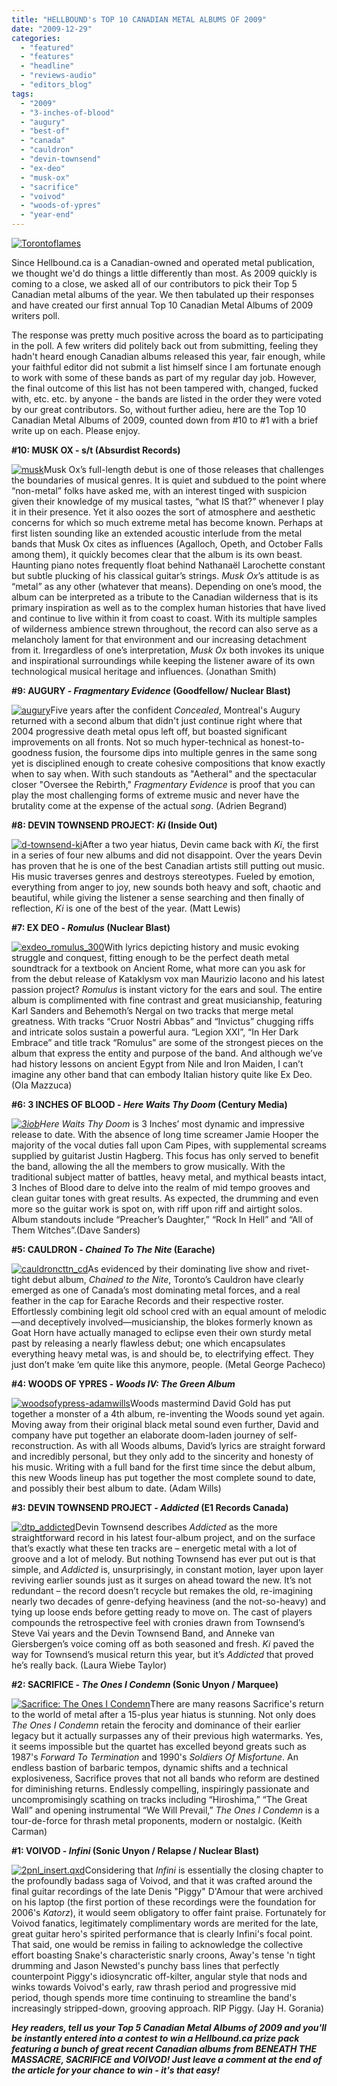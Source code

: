 ```yaml
---
title: "HELLBOUND's TOP 10 CANADIAN METAL ALBUMS OF 2009"
date: "2009-12-29"
categories: 
  - "featured"
  - "features"
  - "headline"
  - "reviews-audio"
  - "editors_blog"
tags: 
  - "2009"
  - "3-inches-of-blood"
  - "augury"
  - "best-of"
  - "canada"
  - "cauldron"
  - "devin-townsend"
  - "ex-deo"
  - "musk-ox"
  - "sacrifice"
  - "voivod"
  - "woods-of-ypres"
  - "year-end"
---
```


[![Torontoflames](http://www.hellbound.ca/wp-content/uploads/2009/12/Torontoflames.jpg "Torontoflames")](http://www.hellbound.ca/wp-content/uploads/2009/12/Torontoflames.jpg)

Since Hellbound.ca is a Canadian-owned and operated metal publication, we thought we'd do things a little differently than most. As 2009 quickly is coming to a close, we asked all of our contributors to pick their Top 5 Canadian metal albums of the year. We then tabulated up their responses and have created our first annual Top 10 Canadian Metal Albums of 2009 writers poll.

The response was pretty much positive across the board as to participating in the poll. A few writers did politely back out from submitting, feeling they hadn't heard enough Canadian albums released this year, fair enough, while your faithful editor did not submit a list himself since I am fortunate enough to work with some of these bands as part of my regular day job. However, the final outcome of this list has not been tampered with, changed, fucked with, etc. etc. by anyone - the bands are listed in the order they were voted by our great contributors. So, without further adieu, here are the Top 10 Canadian Metal Albums of 2009, counted down from #10 to #1 with a brief write up on each. Please enjoy.

**#10: MUSK OX - s/t (Absurdist Records)**

[![musk](http://www.hellbound.ca/wp-content/uploads/2009/12/musk.jpg "musk")](http://www.hellbound.ca/wp-content/uploads/2009/12/musk.jpg)Musk Ox’s full-length debut is one of those releases that challenges the boundaries of musical genres. It is quiet and subdued to the point where “non-metal” folks have asked me, with an interest tinged with suspicion given their knowledge of my musical tastes, “what IS that?” whenever I play it in their presence. Yet it also oozes the sort of atmosphere and aesthetic concerns for which so much extreme metal has become known. Perhaps at first listen sounding like an extended acoustic interlude from the metal bands that Musk Ox cites as influences (Agalloch, Opeth, and October Falls among them), it quickly becomes clear that the album is its own beast. Haunting piano notes frequently float behind Nathanaël Larochette constant but subtle plucking of his classical guitar’s strings. _Musk Ox_’s attitude is as “metal” as any other (whatever that means). Depending on one’s mood, the album can be interpreted as a tribute to the Canadian wilderness that is its primary inspiration as well as to the complex human histories that have lived and continue to live within it from coast to coast. With its multiple samples of wilderness ambience strewn throughout, the record can also serve as a melancholy lament for that environment and our increasing detachment from it. Irregardless of one’s interpretation, _Musk Ox_ both invokes its unique and inspirational surroundings while keeping the listener aware of its own technological musical heritage and influences. (Jonathan Smith)

**#9: AUGURY - _Fragmentary Evidence_ (Goodfellow/ Nuclear Blast)**

[![augury](http://www.hellbound.ca/wp-content/uploads/2009/08/augury2-150x150.jpg "augury")](http://www.hellbound.ca/wp-content/uploads/2009/08/augury2.jpg)Five years after the confident _Concealed_, Montreal's Augury returned with a second album that didn't just continue right where that 2004 progressive death metal opus left off, but boasted significant improvements on all fronts. Not so much hyper-technical as honest-to-goodness fusion, the foursome dips into multiple genres in the same song yet is disciplined enough to create cohesive compositions that know exactly when to say when. With such standouts as "Aetheral" and the spectacular closer "Oversee the Rebirth," _Fragmentary Evidence_ is proof that you can play the most challenging forms of extreme music and never have the brutality come at the expense of the actual _song_. (Adrien Begrand)

**#8: DEVIN TOWNSEND PROJECT: _Ki_ (Inside Out)**

[![d-townsend-ki](http://www.hellbound.ca/wp-content/uploads/2009/06/d-townsend-ki-150x150.jpg "d-townsend-ki")](http://www.hellbound.ca/wp-content/uploads/2009/06/d-townsend-ki.jpg)After a two year hiatus, Devin came back with _Ki_, the first in a series of four new albums and did not disappoint. Over the years Devin has proven that he is one of the best Canadian artists still putting out music. His music traverses genres and destroys stereotypes. Fueled by emotion, everything from anger to joy, new sounds both heavy and soft, chaotic and beautiful, while giving the listener a sense searching and then finally of reflection, _Ki_ is one of the best of the year. (Matt Lewis)

**#7: EX DEO - _Romulus_ (Nuclear Blast)**

[![exdeo_romulus_300](http://www.hellbound.ca/wp-content/uploads/2009/06/exdeo_romulus_300-150x150.jpg "exdeo_romulus_300")](http://www.hellbound.ca/wp-content/uploads/2009/06/exdeo_romulus_300.jpg)With lyrics depicting history and music evoking struggle and conquest, fitting enough to be the perfect death metal soundtrack for a textbook on Ancient Rome, what more can you ask for from the debut release of Kataklysm vox man Maurizio Iacono and his latest passion project? _Romulus_ is instant victory for the ears and soul. The entire album is complimented with fine contrast and great musicianship, featuring Karl Sanders and Behemoth’s Nergal on two tracks that merge metal greatness. With tracks “Cruor Nostri Abbas” and “Invictus” chugging riffs and intricate solos sustain a powerful aura. “Legion XXI”, “In Her Dark Embrace” and title track “Romulus” are some of the strongest pieces on the album that express the entity and purpose of the band. And although we’ve had history lessons on ancient Egypt from Nile and Iron Maiden, I can’t imagine any other band that can embody Italian history quite like Ex Deo. (Ola Mazzuca)

**#6: 3 INCHES OF BLOOD - _Here Waits Thy Doom_ (Century Media)**

_[![3iob](http://www.hellbound.ca/wp-content/uploads/2009/10/3iob-150x150.jpg "3iob")](http://www.hellbound.ca/wp-content/uploads/2009/10/3iob.jpg)Here Waits Thy Doom_ is 3 Inches’ most dynamic and impressive release to date. With the absence of long time screamer Jamie Hooper the majority of the vocal duties fall upon Cam Pipes, with supplemental screams supplied by guitarist Justin Hagberg. This focus has only served to benefit the band, allowing the all the members to grow musically. With the traditional subject matter of battles, heavy metal, and mythical beasts intact, 3 Inches of Blood dare to delve into the realm of mid tempo grooves and clean guitar tones with great results. As expected, the drumming and even more so the guitar work is spot on, with riff upon riff and airtight solos. Album standouts include “Preacher’s Daughter,” “Rock In Hell” and “All of Them Witches”.(Dave Sanders)

**#5: CAULDRON - _Chained To The Nite_ (Earache)**

[![cauldroncttn_cd](http://www.hellbound.ca/wp-content/uploads/2009/05/cauldroncttn_cd-150x150.jpg "cauldroncttn_cd")](http://www.hellbound.ca/wp-content/uploads/2009/05/cauldroncttn_cd.jpg)As evidenced by their dominating live show and rivet-tight debut album, _Chained to the Nite_, Toronto’s Cauldron have clearly emerged as one of Canada’s most dominating metal forces, and a real feather in the cap for Earache Records and their respective roster. Effortlessly combining legit old school cred with an equal amount of melodic—and deceptively involved—musicianship, the blokes formerly known as Goat Horn have actually managed to eclipse even their own sturdy metal past by releasing a nearly flawless debut; one which encapsulates everything heavy metal was, is and should be, to electrifying effect. They just don’t make ‘em quite like this anymore, people. (Metal George Pacheco)

**#4: WOODS OF YPRES - _Woods IV: The Green Album_**

[![woodsofypress-adamwills](http://www.hellbound.ca/wp-content/uploads/2009/12/woodsofypress-adamwills-150x150.jpg "woodsofypress-adamwills")](http://www.hellbound.ca/wp-content/uploads/2009/12/woodsofypress-adamwills.jpg)Woods mastermind David Gold has put together a monster of a 4th album, re-inventing the Woods sound yet again. Moving away from their original black metal sound even further, David and company have put together an elaborate doom-laden journey of self-reconstruction. As with all Woods albums, David’s lyrics are straight forward and incredibly personal, but they only add to the sincerity and honesty of his music. Writing with a full band for the first time since the debut album, this new Woods lineup has put together the most complete sound to date, and possibly their best album to date. (Adam Wills)

**#3: DEVIN TOWNSEND PROJECT - _Addicted_ (E1 Records Canada)**

[![dtp_addicted](http://www.hellbound.ca/wp-content/uploads/2009/11/dtp_addicted-150x150.jpg "dtp_addicted")](http://www.hellbound.ca/wp-content/uploads/2009/11/dtp_addicted.jpg)Devin Townsend describes _Addicted_ as the more straightforward record in his latest four-album project, and on the surface that’s exactly what these ten tracks are – energetic metal with a lot of groove and a lot of melody. But nothing Townsend has ever put out is that simple, and _Addicted_ is, unsurprisingly, in constant motion, layer upon layer reviving earlier sounds just as it surges on ahead toward the new. It’s not redundant – the record doesn’t recycle but remakes the old, re-imagining nearly two decades of genre-defying heaviness (and the not-so-heavy) and tying up loose ends before getting ready to move on. The cast of players compounds the retrospective feel with cronies drawn from Townsend’s Steve Vai years and the Devin Townsend Band, and Anneke van Giersbergen’s voice coming off as both seasoned and fresh. _Ki_ paved the way for Townsend’s musical return this year, but it’s _Addicted_ that proved he’s really back. (Laura Wiebe Taylor)

**#2: SACRIFICE - _The Ones I Condemn_ (Sonic Unyon / Marquee)**

[![Sacrifice: The Ones I Condemn](http://www.hellbound.ca/wp-content/uploads/2009/09/Cvr-150x150.jpg "Sacrifice: The Ones I Condemn")](http://www.hellbound.ca/wp-content/uploads/2009/09/Cvr.jpg)There are many reasons Sacrifice's return to the world of metal after a 15-plus year hiatus is stunning. Not only does _The Ones I Condemn_ retain the ferocity and dominance of their earlier legacy but it actually surpasses any of their previous high watermarks. Yes, it seems impossible but the quartet has excelled beyond greats such as 1987's _Forward To Termination_ and 1990's _Soldiers Of Misfortune_. An endless bastion of barbaric tempos, dynamic shifts and a technical explosiveness, Sacrifice proves that not all bands who reform are destined for diminishing returns. Endlessly compelling, inspiringly passionate and uncompromisingly scathing on tracks including “Hiroshima,” “The Great Wall” and opening instrumental “We Will Prevail,” _The Ones I Condemn_ is a tour-de-force for thrash metal proponents, modern or nostalgic. (Keith Carman)

**#1: VOIVOD - _Infini_ (Sonic Unyon / Relapse / Nuclear Blast)**

[![2pnl_insert.qxd](http://www.hellbound.ca/wp-content/uploads/2009/06/InfiniRGB2-150x150.jpg "2pnl_insert.qxd")](http://www.hellbound.ca/wp-content/uploads/2009/06/InfiniRGB2.jpg)Considering that _Infini_ is essentially the closing chapter to the profoundly badass saga of Voivod, and that it was crafted around the final guitar recordings of the late Denis "Piggy" D'Amour that were archived on his laptop (the first portion of these recordings were the foundation for 2006's _Katorz_), it would seem obligatory to offer faint praise. Fortunately for Voivod fanatics, legitimately complimentary words are merited for the late, great guitar hero's spirited performance that is clearly Infini's focal point. That said, one would be remiss in failing to acknowledge the collective effort boasting Snake's characteristic snarly croons, Away's tense 'n tight drumming and Jason Newsted's punchy bass lines that perfectly counterpoint Piggy's idiosyncratic off-kilter, angular style that nods and winks towards Voivod's early, raw thrash period and progressive mid period, though spends more time continuing to streamline the band's increasingly stripped-down, grooving approach. RIP Piggy. (Jay H. Gorania)

_**Hey readers, tell us your Top 5 Canadian Metal Albums of 2009 and you'll be instantly entered into a contest to win a Hellbound.ca prize pack featuring a bunch of great recent Canadian albums from BENEATH THE MASSACRE, SACRIFICE and VOIVOD! Just leave a comment at the end of the article for your chance to win - it's that easy!**_
